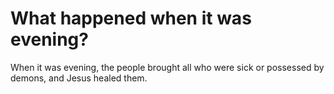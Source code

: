 # What happened when it was evening?

When it was evening, the people brought all who were sick or possessed by demons, and Jesus healed them.

